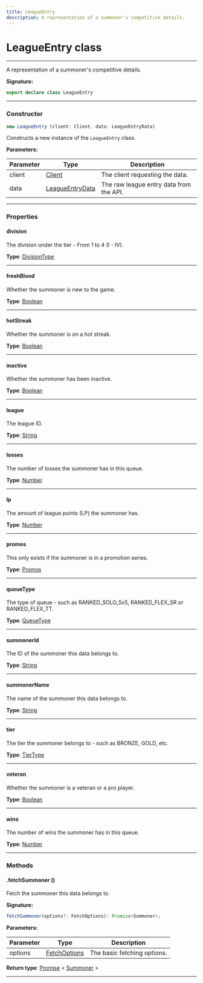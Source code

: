 ```yaml
---
title: LeagueEntry
description: A representation of a summoner's competitive details.
---
```


# LeagueEntry class

---

A representation of a summoner's competitive details.

**Signature:**

```ts
export declare class LeagueEntry 
```

---

### Constructor

```ts
new LeagueEntry (client: Client, data: LeagueEntryData)
```

Constructs a new instance of the `LeagueEntry` class.

**Parameters:**

| Parameter | Type | Description |
| --------- | ---- | ----------- |
| client | [Client](/api/client) | The client requesting the data. |
| data | [LeagueEntryData](/api/leagueentrydata) | The raw league entry data from the API. |
---

### Properties

#### division

The division under the tier - From 1 to 4 (I - IV).



**Type**: [DivisionType](/api/divisiontype)

---

#### freshBlood

Whether the summoner is new to the game.



**Type**: [Boolean](https://developer.mozilla.org/en-US/docs/Web/JavaScript/Reference/Global_Objects/Boolean)

---

#### hotStreak

Whether the summoner is on a hot streak.



**Type**: [Boolean](https://developer.mozilla.org/en-US/docs/Web/JavaScript/Reference/Global_Objects/Boolean)

---

#### inactive

Whether the summoner has been inactive.



**Type**: [Boolean](https://developer.mozilla.org/en-US/docs/Web/JavaScript/Reference/Global_Objects/Boolean)

---

#### league

The league ID.



**Type**: [String](https://developer.mozilla.org/en-US/docs/Web/JavaScript/Reference/Global_Objects/String)

---

#### losses

The number of losses the summoner has in this queue.



**Type**: [Number](https://developer.mozilla.org/en-US/docs/Web/JavaScript/Reference/Global_Objects/Number)

---

#### lp

The amount of league points (LP) the summoner has.



**Type**: [Number](https://developer.mozilla.org/en-US/docs/Web/JavaScript/Reference/Global_Objects/Number)

---

#### promos

This only exists if the summoner is in a promotion series.



**Type**: [Promos](/api/promos)

---

#### queueType

The type of queue - such as RANKED_SOLO_5x5, RANKED_FLEX_SR or RANKED_FLEX_TT.



**Type**: [QueueType](/api/queuetype)

---

#### summonerId

The ID of the summoner this data belongs to.



**Type**: [String](https://developer.mozilla.org/en-US/docs/Web/JavaScript/Reference/Global_Objects/String)

---

#### summonerName

The name of the summoner this data belongs to.



**Type**: [String](https://developer.mozilla.org/en-US/docs/Web/JavaScript/Reference/Global_Objects/String)

---

#### tier

The tier the summoner belongs to - such as BRONZE, GOLD, etc.



**Type**: [TierType](/api/tiertype)

---

#### veteran

Whether the summoner is a veteran or a pro player.



**Type**: [Boolean](https://developer.mozilla.org/en-US/docs/Web/JavaScript/Reference/Global_Objects/Boolean)

---

#### wins

The number of wins the summoner has in this queue.



**Type**: [Number](https://developer.mozilla.org/en-US/docs/Web/JavaScript/Reference/Global_Objects/Number)

---

### Methods

#### .fetchSummoner ()

Fetch the summoner this data belongs to.




**Signature:**

```ts
fetchSummoner(options?: FetchOptions): Promise<Summoner>;
```

**Parameters:**

| Parameter | Type | Description |
| --------- | ---- | ----------- |
| options | [FetchOptions](/api/fetchoptions) | The basic fetching options. |

**Return type**: [Promise](https://developer.mozilla.org/en-US/docs/Web/JavaScript/Reference/Global_Objects/Promise) \< [Summoner](/api/summoner) \>

---

